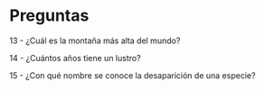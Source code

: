 # Preguntas

13 - ¿Cuál es la montaña más alta del mundo?

14 - ¿Cuántos años tiene un lustro?

15 - ¿Con qué nombre se conoce la desaparición de una especie?
